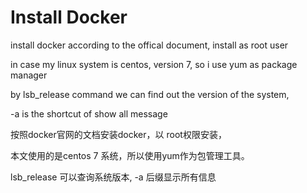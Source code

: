 # Install Docker

install docker according to the offical document, install as root user

in case my linux system is centos, version 7, so i use yum as package manager

by lsb_release command we can find out the version of the system,

-a is the shortcut of show all message

按照docker官网的文档安装docker，以 root权限安装，

本文使用的是centos 7 系统，所以使用yum作为包管理工具。

lsb_release 可以查询系统版本, -a 后缀显示所有信息
